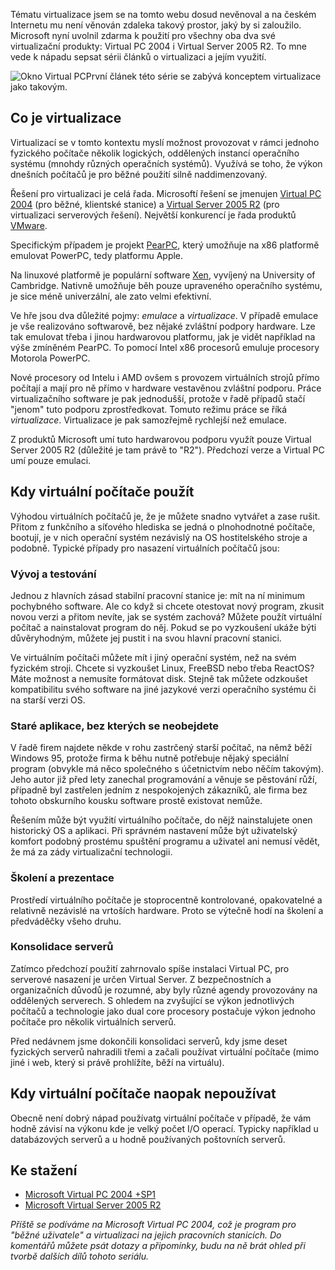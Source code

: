 <!-- dcterms:identifier = aspnetcz#103 -->
<!-- dcterms:title = Virtualizace: Úvod -->
<!-- dcterms:abstract = Tématu virtualizace jsem se na tomto webu dosud nevěnoval a na českém Internetu mu není věnován zdaleka takový prostor, jaký by si zaloužilo. Microsoft nyní uvolnil zdarma k použití pro všechny oba dva své virtualizační produkty: Virtual PC 2004 i Virtual Server 2005 R2. To mne vede k nápadu sepsat sérii článků o virtualizaci a jejím využití. První článek této série se zabývá konceptem virtualizace jako takovým. -->
<!-- np9:categoryId = 1 -->
<!-- x4w:category = Programování -->
<!-- np9:authorId = 1 -->
<!-- np9:authorEmail = michal.valasek@altairis.cz -->
<!-- dcterms:creator = Michal Altair Valášek -->
<!-- np9:serialId = 1 -->
<!-- x4w:serial = Virtualizace -->
<!-- dcterms:created = 2006-07-15T01:01:01.603+02:00 -->
<!-- dcterms:dateAccepted = 2006-07-15T01:01:01.603+02:00 -->

 

Tématu virtualizace jsem se na tomto webu dosud nevěnoval a na českém Internetu mu není věnován zdaleka takový prostor, jaký by si zaloužilo. Microsoft nyní uvolnil zdarma k použití pro všechny oba dva své virtualizační produkty: Virtual PC 2004 i Virtual Server 2005 R2. To mne vede k nápadu sepsat sérii článků o virtualizaci a jejím využití. 

![Okno Virtual PC](https://www.cdn.altairis.cz/Blog/2006/20060715-VirtualPC.png)První článek této série se zabývá konceptem virtualizace jako takovým.

## Co je virtualizace

Virtualizací se v tomto kontextu myslí možnost provozovat v rámci jednoho fyzického počítače několik logických, oddělených instancí operačního systému (mnohdy různých operačních systémů). Využívá se toho, že výkon dnešních počítačů je pro běžné použití silně naddimenzovaný.

Řešení pro virtualizaci je celá řada. Microsoftí řešení se jmenujen [Virtual PC 2004](http://www.microsoft.com/windows/virtualpc/default.mspx) (pro běžné, klientské stanice) a [Virtual Server 2005 R2](http://www.microsoft.com/windowsserversystem/virtualserver/default.mspx) (pro virtualizaci serverových řešení). Největší konkurencí je řada produktů [VMware](http://www.vmware.com/). 

Specifickým případem je projekt [PearPC](http://pearpc.sourceforge.net/), který umožňuje na x86 platformě emulovat PowerPC, tedy platformu Apple.

Na linuxové platformě je populární software [Xen](http://www.cl.cam.ac.uk/Research/SRG/netos/xen/), vyvíjený na University of Cambridge. Nativně umožňuje běh pouze upraveného operačního systému, je sice méně univerzální, ale zato velmi efektivní.

Ve hře jsou dva důležité pojmy: *emulace* a *virtualizace*. V případě emulace je vše realizováno softwarově, bez nějaké zvláštní podpory hardware. Lze tak emulovat třeba i jinou hardwarovou platformu, jak je vidět například na výše zmíněném PearPC. To pomocí Intel x86 procesorů emuluje procesory Motorola PowerPC.

Nové procesory od Intelu i AMD ovšem s provozem virtuálních strojů přímo počítají a mají pro ně přímo v hardware vestavěnou zvláštní podporu. Práce virtualizačního software je pak jednodušší, protože v řadě případů stačí "jenom" tuto podporu zprostředkovat. Tomuto režimu práce se říká *virtualizace*. Virtualizace je pak samozřejmě rychlejší než emulace.

Z produktů Microsoft umí tuto hardwarovou podporu využít pouze Virtual Server 2005 R2 (důležité je tam právě to "R2"). Předchozí verze a Virtual PC umí pouze emulaci.

## Kdy virtuální počítače použít

Výhodou virtuálních počítačů je, že je můžete snadno vytvářet a zase rušit. Přitom z funkčního a síťového hlediska se jedná o plnohodnotné počítače, bootují, je v nich operační systém nezávislý na OS hostitelského stroje a podobně. Typické případy pro nasazení virtuálních počítačů jsou:

### Vývoj a testování

Jednou z hlavních zásad stabilní pracovní stanice je: mít na ní minimum pochybného software. Ale co když si chcete otestovat nový program, zkusit novou verzi a přitom nevíte, jak se systém zachová? Můžete použít virtuální počítač a nainstalovat program do něj. Pokud se po vyzkoušení ukáže býti důvěryhodným, můžete jej pustit i na svou hlavní pracovní stanici.

Ve virtuálním počítači můžete mít i jiný operační systém, než na svém fyzickém stroji. Chcete si vyzkoušet Linux, FreeBSD nebo třeba ReactOS? Máte možnost a nemusíte formátovat disk. Stejně tak můžete odzkoušet kompatibilitu svého software na jiné jazykové verzi operačního systému či na starší verzi OS.

### Staré aplikace, bez kterých se neobejdete

V řadě firem najdete někde v rohu zastrčený starší počítač, na němž běží Windows 95, protože firma k běhu nutně potřebuje nějaký speciální program (obvykle má něco společného s účetnictvím nebo něčím takovým). Jeho autor již před lety zanechal programování a věnuje se pěstování růží, případně byl zastřelen jedním z nespokojených zákazníků, ale firma bez tohoto obskurního kousku software prostě existovat nemůže.

Řešením může být využití virtuálního počítače, do nějž nainstalujete onen historický OS a aplikaci. Při správném nastavení může být uživatelský komfort podobný prostému spuštění programu a uživatel ani nemusí vědět, že má za zády virtualizační technologii.

### Školení a prezentace

Prostředí virtuálního počítače je stoprocentně kontrolované, opakovatelné a relativně nezávislé na vrtoších hardware. Proto se výtečně hodí na školení a předváděčky všeho druhu.

### Konsolidace serverů

Zatímco předchozí použití zahrnovalo spíše instalaci Virtual PC, pro serverové nasazení je určen Virtual Server. Z bezpečnostních a organizačních důvodů je rozumné, aby byly různé agendy provozovány na oddělených serverech. S ohledem na zvyšující se výkon jednotlivých počítačů a technologie jako dual core procesory postačuje výkon jednoho počítače pro několik virtuálních serverů.

Před nedávnem jsme dokončili konsolidaci serverů, kdy jsme deset fyzických serverů nahradili třemi a začali používat virtuální počítače (mimo jiné i web, který si právě prohlížíte, běží na virtuálu).

## Kdy virtuální počítače naopak nepoužívat

Obecně není dobrý nápad používatg virtuální počítače v případě, že vám hodně závisí na výkonu kde je velký počet I/O operací. Typicky například u databázových serverů a u hodně používaných poštovních serverů.

## Ke stažení

*   [Microsoft Virtual PC 2004 +SP1](http://www.microsoft.com/windows/virtualpc/downloads/sp1.mspx) 
*   [Microsoft Virtual Server 2005 R2](http://www.microsoft.com/windowsserversystem/virtualserver/software/default.mspx) 

*Příště se podíváme na Microsoft Virtual PC 2004, což je program pro "běžné uživatele" a virtualizaci na jejich pracovních stanicích. Do komentářů můžete psát dotazy a připomínky, budu na ně brát ohled při tvorbě dalších dílů tohoto seriálu.* 